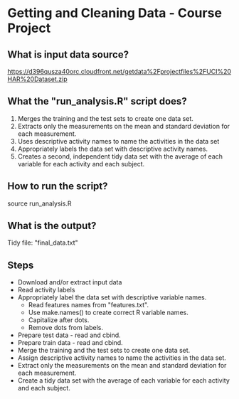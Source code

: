 # Getting and Cleaning Data - Course Project

## What is input data source?

https://d396qusza40orc.cloudfront.net/getdata%2Fprojectfiles%2FUCI%20HAR%20Dataset.zip

## What the "run_analysis.R" script does?

1. Merges the training and the test sets to create one data set.
2. Extracts only the measurements on the mean and standard deviation for each measurement.
3. Uses descriptive activity names to name the activities in the data set
4. Appropriately labels the data set with descriptive activity names.
5. Creates a second, independent tidy data set with the average of each variable for each activity and each subject.

## How to run the script?
	
source run_analysis.R

## What is the output?

Tidy file: "final_data.txt"

## Steps

* Download and/or extract input data
* Read activity labels
* Appropriately label the data set with descriptive variable names.
	* Read features names from "features.txt".
	* Use make.names() to create correct R variable names.
	* Capitalize after dots.
	* Remove dots from labels.
* Prepare test data  - read and cbind.
* Prepare train data - read and cbind.
* Merge the training and the test sets to create one data set.
* Assign descriptive activity names to name the activities in the data set.
* Extract only the measurements on the mean and standard deviation for each measurement. 
* Create a tidy data set with the average of each variable for each activity and each subject.
